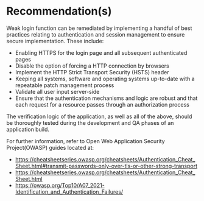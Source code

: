 # Recommendation(s)

Weak login function can be remediated by implementing a handful of best practices relating to authentication and session management to ensure secure implementation. These include:

- Enabling HTTPS for the login page and all subsequent authenticated pages
- Disable the option of forcing a HTTP connection by browsers
- Implement the HTTP Strict Transport Security (HSTS) header
- Keeping all systems, software and operating systems up-to-date with a repeatable patch management process
- Validate all user input server-side
- Ensure that the authentication mechanisms and logic are robust and that each request for a resource passes through an authorization process

The verification logic of the application, as well as all of the above, should be thoroughly tested during the development and QA phases of an application build.

For further information, refer to Open Web Application Security Project(OWASP) guides located at:

- <https://cheatsheetseries.owasp.org/cheatsheets/Authentication_Cheat_Sheet.html#transmit-passwords-only-over-tls-or-other-strong-transport>
- <https://cheatsheetseries.owasp.org/cheatsheets/Authentication_Cheat_Sheet.html>
- <https://owasp.org/Top10/A07_2021-Identification_and_Authentication_Failures/>
